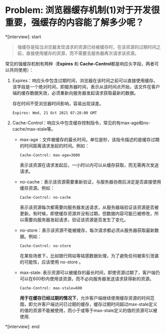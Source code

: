 # Problem: 浏览器缓存机制(1)对于开发很重要，强缓存的内容能了解多少呢？

*[interview]: start

> 强缓存是指当浏览器发现请求的资源已经被缓存时，在该资源的过期时间之前，直接使用缓存的资源，而不需要去服务器再次请求该资源。

常见的强缓存机制有两种（**Expires** 和 **Cache-Control**都是响应头字段，两者可以共同使用）：

1. Expires：响应头中包含过期时间，浏览器在该时间之前可以直接使用缓存。该字段是一个绝对时间，即服务器时间，表示从该时间点开始，该文件在客户端的缓存数据失效，必须重新向服务器发起请求获取最新的数据。

   存在时间不受浏览器时间影响，容易出现误差。

   ```http
   Expires: Wed, 21 Oct 2021 07:28:00 GMT
   ```

   

2. Cache-Control：响应头中包含缓存控制指令，常见的有max-age和no-cache/max-stale等。

   - max-age：文件被缓存的最长时间，单位是秒，该指令描述的是缓存过期的时间距离请求发起的时间。例如：

     ```http
     Cache-Control: max-age=3600
     ```

     表示该资源在请求发起后，一小时以内可以从缓存获取，而无需再次发送请求。

   - no-cache：表示该资源需要重新验证，与服务器协商后决定是否直接使用缓存资源。例如：

     ```http
     Cache-Control: no-cache
     ```

     表示该资源每次都需要向服务器发送请求，从服务器端验证该资源是否被更新。有时候，即使缓存资源并没有过期，但数据内容可能已被修改，所以需要向服务器发起请求，验证该资源是否发生了变化。

   - no-store：表示该资源不能被缓存，每次请求都必须从服务器获取最新数据。例如：

     ```http
     Cache-Control: no-store
     ```

     在某些场景下，比如银行网站等铭感数据处理，为了避免任何被索引泄漏的可能性，应该使用 no-store 。

   - max-stale: 表示资源可以被缓存的最长时间，即使资源过期了，客户端仍可以在600秒内使用该资源，而不必向服务器发送请求获得新的资源。

     ```http
     Cache-Control: max-stale=600
     ```

     **用于在缓存已经过期的情况下**，允许客户端继续使用缓存资源的时间范围，即允许客户端访问已过期的缓存，缓存过期时间超过max-stale定义的值的资源不能被使用，而小于或等于max-stale定义的值的资源可以被使用.



*[interview]: end

